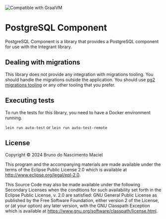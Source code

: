 ![Compatible with GraalVM](https://img.shields.io/badge/compatible_with-GraalVM-green)

# PostgreSQL Component

PostgreSQL Component is a library that provides a PostgreSQL component for use with the Integrant library.

## Dealing with migrations

This library does not provide any integration with migrations tooling. You should handle the migrations outside the
application. You should use [pg2 migrations tooling](https://github.com/igrishaev/pg2/blob/master/docs/migrations.md) or any other tooling that you prefer.

## Executing tests

To run the tests for this library, you need to have a Docker environment running.

```lein run auto-test``` or ```lein run auto-test-remote ```

## License

Copyright © 2024 Bruno do Nascimento Maciel

This program and the accompanying materials are made available under the
terms of the Eclipse Public License 2.0 which is available at
http://www.eclipse.org/legal/epl-2.0.

This Source Code may also be made available under the following Secondary
Licenses when the conditions for such availability set forth in the Eclipse
Public License, v. 2.0 are satisfied: GNU General Public License as published by
the Free Software Foundation, either version 2 of the License, or (at your
option) any later version, with the GNU Classpath Exception which is available
at https://www.gnu.org/software/classpath/license.html.
